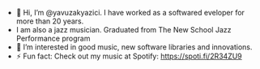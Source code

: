 - 👋 Hi, I’m @yavuzakyazici. I have worked as a softwared eveloper for more than 20 years.
- I am also a jazz musician. Graduated from The New School Jazz Performance program
- 👀 I’m interested in good music, new software libraries and innovations.
- ⚡ Fun fact: Check out my music at Spotify: https://spoti.fi/2R34ZU9

<!---
yavuzakyazici/yavuzakyazici is a ✨ special ✨ repository because its `README.md` (this file) appears on your GitHub profile.
You can click the Preview link to take a look at your changes.
--->
